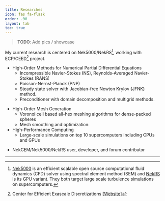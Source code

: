 ```yaml
---
title: Researches
icon: fas fa-flask
order: -90
layout: tab
toc: true
---
```


<!---## Research Interests--->

> **TODO**: Add pics / showcase
> 

My current research is centered on Nek5000/NekRS[^nek5000], working with ECP/CEED[^ceed] project. 

- High-Order Methods for Numerical Partial Differential Equations
   - Incompressible Navier-Stokes (NS), Reynolds-Averaged Navier-Stokes (RANS)
   - Poisson-Nernst-Planck (PNP)
   - Steady state solver with Jacobian-free Newton Krylov (JFNK) method.
   - Preconditioner with domain decomposition and multigrid methods.

<!-- ![test](../assets/img/favicons/android-chrome-512x512.png){: width="200" height="200" .right}-->
<!-- ![test](../pb_cell.png){: width="200" height="200" .right}-->

- High-Order Mesh Generation
  - Voronoi cell based all-hex meshing algorithms for dense-packed spheres
  - Mesh smoothing and optimization
- High-Performance Computing
   - Large-scale simulations on top 10 supercomputers including CPUs and GPUs 
<!--   - ALCF: Mira, Theta/ThetaGPU, Polaris    -->
<!--   - OLCF: Titan, Summit, Crusher           -->
<!--   - NERSC: Perlmutter                      -->
<!--   - NCSA: Delta                            -->   
- NekCEM/Nek5000/NekRS user, developer, and forum contributor

---
[^nek5000]: [Nek5000](https://nek5000.mcs.anl.gov) is an efficient scalable open source computational fluid dynamics (CFD) solver using spectral element method (SEM) and [NekRS](https://github.com/Nek5000/NekRS) is its GPU variant. They both target large scale turbulence simulations on supercomputers.

[^ceed]: Center for Efficient Exascale Discretizations [[Website](https://ceed.exascaleproject.org)]






